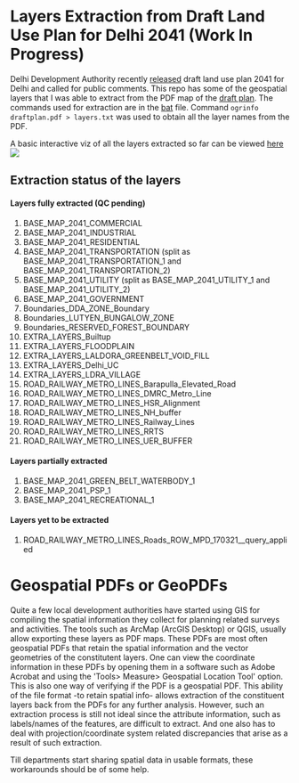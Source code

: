 # Layers Extraction from Draft Land Use Plan for Delhi 2041 (Work In Progress)
Delhi Development Authority recently [released](https://dda.org.in/hotlinks.aspx) draft land use plan 2041 for Delhi and called for public comments. This repo has some of the geospatial layers that I was able to extract from the PDF map of the [draft plan](http://119.226.139.196/tendernotices_docs/aug2020/Draft%20Land%20Use%20Plan_public%20notice09062021.pdf). The commands used for extraction are in the [bat](https://github.com/rajesvariparasa/layers_draft_delhi_master_plan_2041/blob/main/ExtractLayers.bat) file. Command `ogrinfo draftplan.pdf > layers.txt` was used to obtain all the layer names from the PDF.

A basic interactive viz of all the layers extracted so far can be viewed [here](https://studio.unfolded.ai/public/b78da2dc-8a47-421a-bcbd-170e7d4159e2)
[<img src="https://github.com/rajesvariparasa/layers_draft_delhi_master_plan_2041/blob/main/snap.PNG">](https://studio.unfolded.ai/public/b78da2dc-8a47-421a-bcbd-170e7d4159e2)

## Extraction status of the layers

#### Layers fully extracted (QC pending)
1. BASE_MAP_2041_COMMERCIAL
2. BASE_MAP_2041_INDUSTRIAL
3. BASE_MAP_2041_RESIDENTIAL
4. BASE_MAP_2041_TRANSPORTATION (split as BASE_MAP_2041_TRANSPORTATION_1 and BASE_MAP_2041_TRANSPORTATION_2)
5. BASE_MAP_2041_UTILITY (split as BASE_MAP_2041_UTILITY_1 and BASE_MAP_2041_UTILITY_2)
6. BASE_MAP_2041_GOVERNMENT
7. Boundaries_DDA_ZONE_Boundary
8. Boundaries_LUTYEN_BUNGALOW_ZONE
9. Boundaries_RESERVED_FOREST_BOUNDARY
10. EXTRA_LAYERS_Builtup
11. EXTRA_LAYERS_FLOODPLAIN
12. EXTRA_LAYERS_LALDORA_GREENBELT_VOID_FILL
13. EXTRA_LAYERS_Delhi_UC
14. EXTRA_LAYERS_LDRA_VILLAGE
15. ROAD_RAILWAY_METRO_LINES_Barapulla_Elevated_Road
16. ROAD_RAILWAY_METRO_LINES_DMRC_Metro_Line
17. ROAD_RAILWAY_METRO_LINES_HSR_Alignment
18. ROAD_RAILWAY_METRO_LINES_NH_buffer
19. ROAD_RAILWAY_METRO_LINES_Railway_Lines
20. ROAD_RAILWAY_METRO_LINES_RRTS
21. ROAD_RAILWAY_METRO_LINES_UER_BUFFER

#### Layers partially extracted
1. BASE_MAP_2041_GREEN_BELT_WATERBODY_1
2. BASE_MAP_2041_PSP_1
3. BASE_MAP_2041_RECREATIONAL_1

#### Layers yet to be extracted
1. ROAD_RAILWAY_METRO_LINES_Roads_ROW_MPD_170321__query_applied

# Geospatial PDFs or GeoPDFs
Quite a few local development authorities have started using GIS for compiling the spatial information they collect for planning related surveys and activities. The tools such as ArcMap (ArcGIS Desktop) or QGIS, usually allow exporting these layers as PDF maps. These PDFs are most often geospatial PDFs that retain the spatial information and the vector geometries of the constitutent layers. One can view the coordinate information in these PDFs by opening them in a software such as Adobe Acrobat and using the 'Tools> Measure> Geospatial Location Tool' option. This is also one way of verifying if the PDF is a geospatial PDF. This ability of the file format -to retain spatial info- allows extraction of the constituent layers back from the PDFs for any further analysis. However, such an extraction process is still not ideal since the attribute information, such as labels/names of the features, are difficult to extract. And one also has to deal with projection/coordinate system related discrepancies that arise as a result of such extraction.

Till departments start sharing spatial data in usable formats, these workarounds should be of some help.
